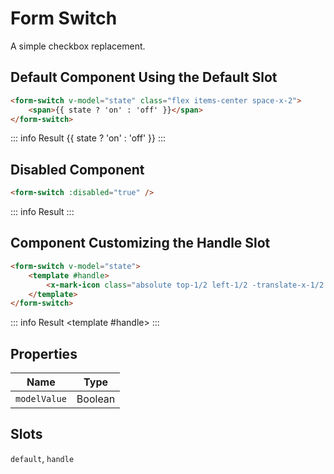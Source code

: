 <script setup>
    import FormSwitch from "../src/components/form-switch.vue"
    import { XMarkIcon} from "@heroicons/vue/24/solid"
    import { ref } from "vue"
    const state = ref(false)
</script>

# Form Switch

A simple checkbox replacement.

## Default Component Using the Default Slot
```html
<form-switch v-model="state" class="flex items-center space-x-2">
    <span>{{ state ? 'on' : 'off' }}</span>
</form-switch>
```
::: info Result
<form-switch v-model="state" class="flex items-center space-x-2"><span>{{ state ? 'on' : 'off' }}</span></form-switch>
:::

## Disabled Component
```html
<form-switch :disabled="true" />
```
::: info Result
<form-switch :disabled="true" />
:::

## Component Customizing the Handle Slot
```html
<form-switch v-model="state">
    <template #handle>
        <x-mark-icon class="absolute top-1/2 left-1/2 -translate-x-1/2 -translate-y-1/2 size-3 text-vxvue-300" />
    </template>
</form-switch>
```
::: info Result
<form-switch v-model="state"><template #handle><x-mark-icon class="absolute top-1/2 left-1/2 -translate-x-1/2 -translate-y-1/2 size-3 text-vxvue-300" /></template></form-switch>
:::

## Properties
| Name         | Type    |
|--------------|---------|
| `modelValue` | Boolean |

## Slots
`default`, `handle`
